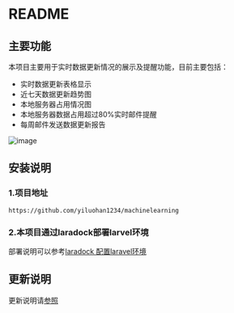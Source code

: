 # README
## 主要功能
本项目主要用于实时数据更新情况的展示及提醒功能，目前主要包括：
- 实时数据更新表格显示
- 近七天数据更新趋势图
- 本地服务器占用情况图
- 本地服务器数据占用超过80%实时邮件提醒
- 每周邮件发送数据更新报告

![image](ttps://github.com/yiluohan1234/machinelearning/blob/master/public/Screenshot_2018_05_29.png)
## 安装说明
### 1.项目地址
```
https://github.com/yiluohan1234/machinelearning
```
### 2.本项目通过laradock部署larvel环境
部署说明可以参考[laradock 配置laravel环境](https://blog.csdn.net/yiluohan0307/article/details/80062899)
## 更新说明
更新说明请[参照](https://github.com/yiluohan1234/machinelearning/blob/master/changlog.md)


